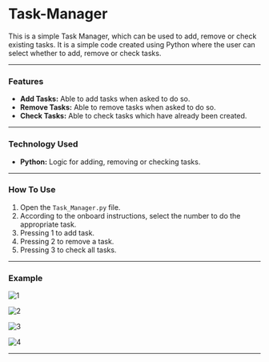 # **Task-Manager**

This is a simple Task Manager, which can be used to add, remove or check existing tasks. It is a simple code created using Python where the user can select whether to add, remove or check tasks.

---

### **Features**

  - **Add Tasks:** Able to add tasks when asked to do so.
  - **Remove Tasks:** Able to remove tasks when asked to do so.
  - **Check Tasks:** Able to check tasks which have already been created.

---

### **Technology Used**

  - **Python:** Logic for adding, removing or checking tasks.

---

### **How To Use**

  1. Open the ```Task_Manager.py``` file.
  2. According to the onboard instructions, select the number to do the appropriate task.
  3. Pressing 1 to add task.
  4. Pressing 2 to remove a task.
  5. Pressing 3 to check all tasks.

---

### **Example**

![1](https://github.com/user-attachments/assets/ec017d9b-3288-496b-b911-dc9f9b31b361)

![2](https://github.com/user-attachments/assets/1f370ce3-0eed-4864-99b0-1758bd1182cf)

![3](https://github.com/user-attachments/assets/67bceca7-4f62-4d6f-b96d-7cd0325bb20b)

![4](https://github.com/user-attachments/assets/07a0e061-ff76-4123-99ea-a141f37167a4)

---

